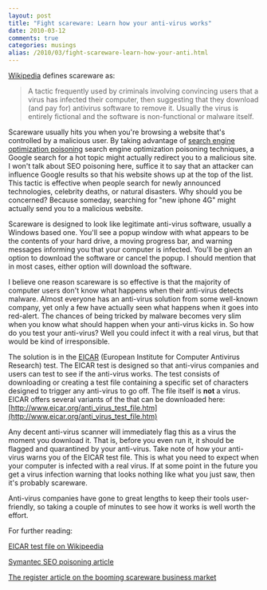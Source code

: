 ```yaml
---
layout: post
title: "Fight scareware: Learn how your anti-virus works"
date: 2010-03-12
comments: true
categories: musings
alias: /2010/03/fight-scareware-learn-how-your-anti.html
---
```


[Wikipedia](http://en.wikipedia.org/wiki/Scareware) defines scareware as:

>A tactic frequently used by criminals involving convincing users that a virus has infected their computer, then suggesting that they download (and pay for) antivirus software to remove it. Usually the virus is entirely fictional and the software is non-functional or malware itself.

<!--more-->

Scareware usually hits you when you're browsing a website that's controlled by a
malicious user. By taking advantage of [search engine optimization poisoning](http://isc.sans.org/diary.html?storyid=8098) search engine optimization poisoning techniques, a Google search for a hot topic might actually redirect you to a malicious site. I won't talk about SEO poisoning here, suffice it to say that an attacker can influence Google results so that his website shows up at the top of the list. This tactic is effective when people search for newly announced technologies, celebrity deaths, or natural disasters. Why should you be concerned? Because someday, searching for "new iphone 4G" might actually send you to a malicious website.

Scareware is designed to look like legitimate anti-virus software, usually a Windows based one. You'll see a popup window with what appears to be the contents of your hard drive, a moving progress bar, and warning messages informing you that your computer is infected. You'll be given an option to download the software or cancel the popup. I should mention that in most cases, either option will download the software.

I believe one reason scareware is so effective is that the majority of computer users don't know what happens when their anti-virus detects malware. Almost everyone has an anti-virus solution from some well-known company, yet only a few have actually seen what happens when it goes into red-alert. The chances of being tricked by malware becomes very slim when you know what should happen when your anti-virus kicks in. So how do you test your anti-virus? Well you could infect it with a real virus, but that would be kind of irresponsible.

The solution is in the [EICAR](http://www.eicar.com) (European Institute for Computer
Antivirus Research) test. The EICAR test is designed so that anti-virus companies and
users can test to see if the anti-virus works. The test consists of downloading or
creating a test file containing a specific set of characters designed to trigger any
anti-virus to go off. The file itself is <b>not</b> a virus. EICAR offers several
variants of the that can be downloaded here:
[http://www.eicar.org/anti_virus_test_file.htm](http://www.eicar.org/anti_virus_test_file.htm)

Any decent anti-virus scanner will immediately flag this as a virus the moment you download it. That is, before you even run it, it should be flagged and quarantined by your anti-virus. Take note of how your anti-virus warns you of the EICAR test file. This is what you need to expect when your computer is infected with a real virus. If at some point in the future you get a virus infection warning that looks nothing like what you just saw, then it's probably scareware.

Anti-virus companies have gone to great lengths to keep their tools user-friendly, so taking a couple of minutes to see how it works is well worth the effort.

For further reading:

[EICAR test file on Wikipeedia](http://en.wikipedia.org/wiki/EICAR_test_file)

[Symantec SEO poisoning article](http://www.symantec.com/connect/blogs/iframes-please-make-way-seo-poisoning)

[The register article on the booming scareware business market](http://www.theregister.co.uk/2009/08/07/scareware_market/)

